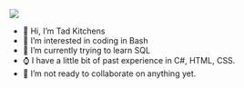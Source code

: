 ![](https://github.com/Spacehelme/Spacehelme/blob/main/VHF_Sine_wave.gif)


- 👋 Hi, I’m Tad Kitchens
- 👀 I’m interested in coding in Bash
- 🌱 I’m currently trying to learn SQL
- ⌚ I have a little bit of past experience in C#, HTML, CSS.
- 💞️ I’m not ready to collaborate on anything yet.


<!---
Spacehelme/Spacehelme is a ✨ special ✨ repository because its `README.md` (this file) appears on your GitHub profile.
You can click the Preview link to take a look at your changes.
--->
